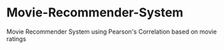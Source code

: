 # Movie-Recommender-System
Movie Recommender System using Pearson's Correlation based on movie ratings
